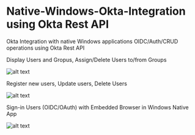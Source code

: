 # Native-Windows-Okta-Integration using Okta Rest API
Okta Integration with native Windows applications OIDC/Auth/CRUD operations using Okta Rest API

Display Users and Gropus, Assign/Delete Users to/from Groups

![alt text](https://user-images.githubusercontent.com/27521456/31220156-66aa7098-a9b7-11e7-9324-c6ea6bb82767.png)

Register new users, Update users, Delete Users

![alt text](https://user-images.githubusercontent.com/27521456/31220455-693023d4-a9b8-11e7-8a81-8c4ea5008393.png)

Sign-in Users (OIDC/OAuth) with Embedded Browser in Windows Native App 

![alt text](https://user-images.githubusercontent.com/27521456/31220589-c91b52fa-a9b8-11e7-924d-a5074fb5f2f6.png)
